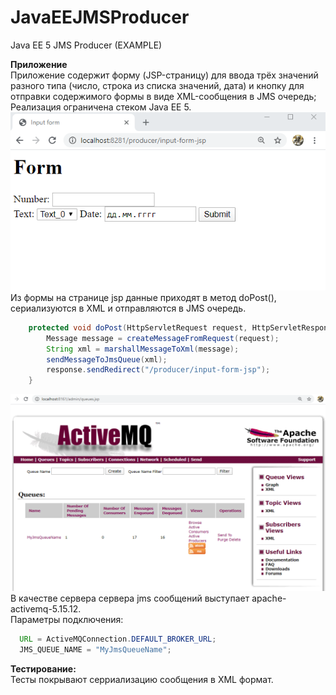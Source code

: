 # JavaEEJMSProducer
Java EE 5 JMS Producer (EXAMPLE)

**Приложение**  
Приложение содержит форму (JSP-страницу) для ввода трёх значений разного типа 
(число, строка из списка значений, дата) и кнопку для отправки содержимого формы в виде XML-сообщения в JMS очередь;  
Реализация ограничена стеком Java EE 5.  
![Форма ввода значений](https://github.com/AntonyGlim/JavaEEJMSProducer/blob/master/about/form.png)  
Из формы на странице jsp данные приходят в метод doPost(), сериализуются в XML и отправляются в JMS очередь.
```java
    protected void doPost(HttpServletRequest request, HttpServletResponse response) throws ServletException, IOException {
        Message message = createMessageFromRequest(request);
        String xml = marshallMessageToXml(message);
        sendMessageToJmsQueue(xml);
        response.sendRedirect("/producer/input-form-jsp");
    }
```
![Интерфейс activemq](https://github.com/AntonyGlim/JavaEEJMSProducer/blob/master/about/activemq.png)  
В качестве сервера сервера jms сообщений выступает apache-activemq-5.15.12.  
Параметры подключения:  
```java
  URL = ActiveMQConnection.DEFAULT_BROKER_URL;
  JMS_QUEUE_NAME = "MyJmsQueueName";
```
**Тестирование:**  
Тесты покрывают серриализацию сообщения в XML формат.
